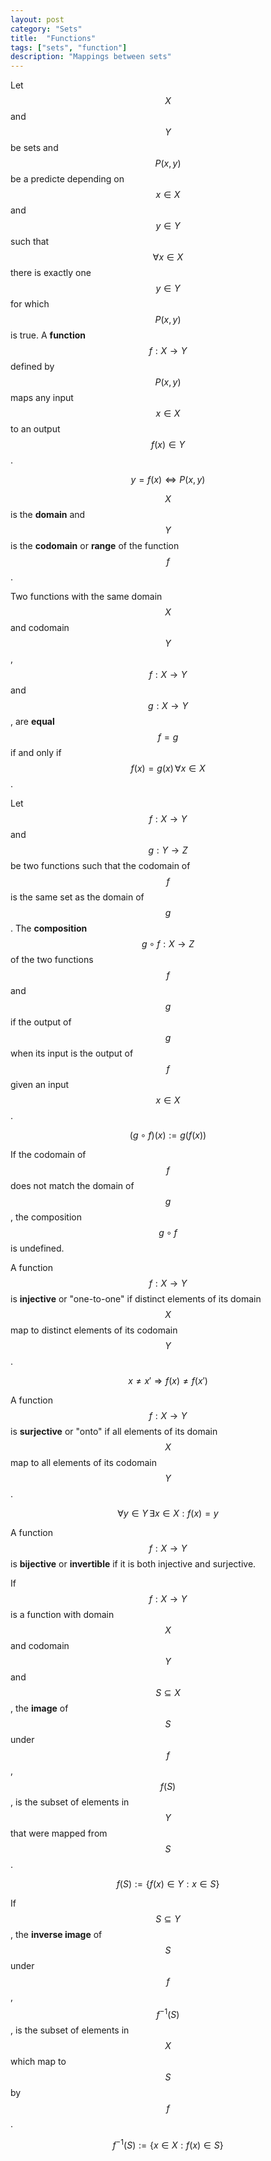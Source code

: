 ```yaml
---
layout: post
category: "Sets"
title:  "Functions"
tags: ["sets", "function"]
description: "Mappings between sets"
---
```


Let $$X$$ and $$Y$$ be sets and $$P(x,y)$$ be a predicte depending on $$x \in X$$ and $$y \in Y$$ such that $$\forall x \in X$$ there is exactly one $$y \in Y$$ for which $$P(x,y)$$ is true. A **function** $$f : X \rightarrow Y$$ defined by $$P(x,y)$$ maps any input $$x \in X$$ to an output $$f(x) \in Y$$.

$$y=f(x) \Leftrightarrow P(x,y)$$

$$X$$ is the **domain** and $$Y$$ is the **codomain** or **range** of the function $$f$$.

Two functions with the same domain $$X$$ and codomain $$Y$$, $$f : X \rightarrow Y$$ and $$g : X \rightarrow Y$$, are **equal** $$f=g$$ if and only if $$f(x)=g(x)\, \forall x \in X$$.

Let $$f : X \rightarrow Y$$ and $$g : Y \rightarrow Z$$ be two functions such that the codomain of $$f$$ is the same set as the domain of $$g$$. The **composition** $$g \circ f : X \rightarrow Z$$ of the two functions $$f$$ and $$g$$ if the output of $$g$$ when its input is the output of $$f$$ given an input $$x \in X$$.

$$(g \circ f)(x) := g\left(f(x)\right)$$

If the codomain of $$f$$ does not match the domain of $$g$$, the composition $$g \circ f$$ is undefined.

A function $$f: X \rightarrow Y$$ is **injective** or "one-to-one" if distinct elements of its domain $$X$$ map to distinct elements of its codomain $$Y$$.

$$ x \neq x' \Rightarrow f(x) \neq f(x')$$

A function $$f: X \rightarrow Y$$ is **surjective** or "onto" if all elements of its domain $$X$$ map to all elements of its codomain $$Y$$.

$$ \forall y \in Y \, \exists x \in X : f(x) = y$$

A function $$f: X \rightarrow Y$$ is **bijective** or **invertible** if it is both injective and surjective.

If $$f: X \rightarrow Y$$ is a function with domain $$X$$ and codomain $$Y$$ and $$S \subseteq X$$, the **image** of $$S$$ under $$f$$, $$f(S)$$, is the subset of elements in $$Y$$ that were mapped from $$S$$.

$$f(S) := \{f(x) \in Y : x \in S\} $$

If $$S \subseteq Y$$, the **inverse image** of $$S$$ under $$f$$, $$f^{-1}(S)$$, is the subset of elements in $$X$$ which map to $$S$$ by $$f$$.

$$f^{-1}(S) := \{x \in X : f(x) \in S\} $$
